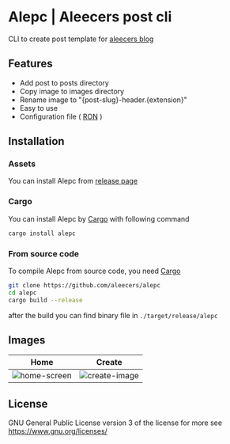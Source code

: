 # Alepc | Aleecers post cli

CLI to create post template for [aleecers blog]

## Features
- Add post to posts directory
- Copy image to images directory
- Rename image to "{post-slug}-header.{extension}"
- Easy to use
- Configuration file ( [RON] )

## Installation
### Assets

You can install Alepc from [release page]

### Cargo
You can install Alepc by [Cargo] with following command
```bash
cargo install alepc
```

### From source code
To compile Alepc from source code, you need [Cargo]
```bash
git clone https://github.com/aleecers/alepc
cd alepc
cargo build --release
```
after the build you can find binary file in `./target/release/alepc`

## Images

| Home                                      | Create                                     |
|-------------------------------------------|--------------------------------------------|
| ![home-screen](https://i.suar.me/05Xmr/l) | ![create-image](https://i.suar.me/G5KA9/s) |


## License
GNU General Public License version 3 of the license for more see <https://www.gnu.org/licenses/>


[aleecers blog]: https://github.com/aleecers/Aleecers.github.io
[RON]: https://github.com/ron-rs/ron
[release page]: https://github.com/aleecers/alepc/releases/latest
[Cargo]: https://doc.rust-lang.org/cargo/getting-started/installation.html